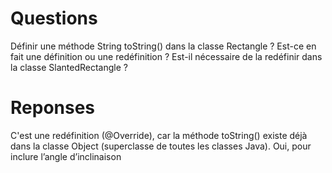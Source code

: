 # Questions
Définir une méthode String toString() dans la classe Rectangle ? Est-ce en fait une 
définition ou une redéfinition ? Est-il nécessaire de la redéfinir dans la classe 
SlantedRectangle ?

# Reponses 
C'est une redéfinition (@Override), car la méthode toString() existe déjà dans la classe Object (superclasse de toutes les classes Java).
Oui, pour inclure l’angle d’inclinaison